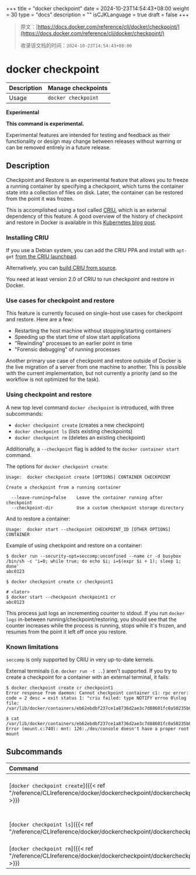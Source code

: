 +++
title = "docker checkpoint"
date = 2024-10-23T14:54:43+08:00
weight = 30
type = "docs"
description = ""
isCJKLanguage = true
draft = false
+++

> 原文：[https://docs.docker.com/reference/cli/docker/checkpoint/](https://docs.docker.com/reference/cli/docker/checkpoint/)
>
> 收录该文档的时间：`2024-10-23T14:54:43+08:00`

# docker checkpoint

| Description | Manage checkpoints  |
| :---------- | ------------------- |
| Usage       | `docker checkpoint` |

**Experimental**

**This command is experimental.**

Experimental features are intended for testing and feedback as their functionality or design may change between releases without warning or can be removed entirely in a future release.

## Description

Checkpoint and Restore is an experimental feature that allows you to freeze a running container by specifying a checkpoint, which turns the container state into a collection of files on disk. Later, the container can be restored from the point it was frozen.

This is accomplished using a tool called [CRIU](https://criu.org/), which is an external dependency of this feature. A good overview of the history of checkpoint and restore in Docker is available in this [Kubernetes blog post](https://kubernetes.io/blog/2015/07/how-did-quake-demo-from-dockercon-work/).

### Installing CRIU

If you use a Debian system, you can add the CRIU PPA and install with `apt-get` [from the CRIU launchpad](https://launchpad.net/~criu/+archive/ubuntu/ppa).

Alternatively, you can [build CRIU from source](https://criu.org/Installation).

You need at least version 2.0 of CRIU to run checkpoint and restore in Docker.

### Use cases for checkpoint and restore

This feature is currently focused on single-host use cases for checkpoint and restore. Here are a few:

- Restarting the host machine without stopping/starting containers
- Speeding up the start time of slow start applications
- "Rewinding" processes to an earlier point in time
- "Forensic debugging" of running processes

Another primary use case of checkpoint and restore outside of Docker is the live migration of a server from one machine to another. This is possible with the current implementation, but not currently a priority (and so the workflow is not optimized for the task).

### Using checkpoint and restore

A new top level command `docker checkpoint` is introduced, with three subcommands:

- `docker checkpoint create` (creates a new checkpoint)
- `docker checkpoint ls` (lists existing checkpoints)
- `docker checkpoint rm` (deletes an existing checkpoint)

Additionally, a `--checkpoint` flag is added to the `docker container start` command.

The options for `docker checkpoint create`:



```console
Usage:  docker checkpoint create [OPTIONS] CONTAINER CHECKPOINT

Create a checkpoint from a running container

  --leave-running=false    Leave the container running after checkpoint
  --checkpoint-dir         Use a custom checkpoint storage directory
```

And to restore a container:



```console
Usage:  docker start --checkpoint CHECKPOINT_ID [OTHER OPTIONS] CONTAINER
```

Example of using checkpoint and restore on a container:



```console
$ docker run --security-opt=seccomp:unconfined --name cr -d busybox /bin/sh -c 'i=0; while true; do echo $i; i=$(expr $i + 1); sleep 1; done'
abc0123

$ docker checkpoint create cr checkpoint1

# <later>
$ docker start --checkpoint checkpoint1 cr
abc0123
```

This process just logs an incrementing counter to stdout. If you run `docker logs` in-between running/checkpoint/restoring, you should see that the counter increases while the process is running, stops while it's frozen, and resumes from the point it left off once you restore.

### Known limitations

`seccomp` is only supported by CRIU in very up-to-date kernels.

External terminals (i.e. `docker run -t ..`) aren't supported. If you try to create a checkpoint for a container with an external terminal, it fails:



```console
$ docker checkpoint create cr checkpoint1
Error response from daemon: Cannot checkpoint container c1: rpc error: code = 2 desc = exit status 1: "criu failed: type NOTIFY errno 0\nlog file: /var/lib/docker/containers/eb62ebdbf237ce1a8736d2ae3c7d88601fc0a50235b0ba767b559a1f3c5a600b/checkpoints/checkpoint1/criu.work/dump.log\n"

$ cat /var/lib/docker/containers/eb62ebdbf237ce1a8736d2ae3c7d88601fc0a50235b0ba767b559a1f3c5a600b/checkpoints/checkpoint1/criu.work/dump.log
Error (mount.c:740): mnt: 126:./dev/console doesn't have a proper root mount
```

## Subcommands

| Command                                                      | Description                                  |
| :----------------------------------------------------------- | :------------------------------------------- |
| [`docker checkpoint create`]({{< ref "/reference/CLIreference/docker/dockercheckpoint/dockercheckpointcreate" >}}) | Create a checkpoint from a running container |
| [`docker checkpoint ls`]({{< ref "/reference/CLIreference/docker/dockercheckpoint/dockercheckpointls" >}}) | List checkpoints for a container             |
| [`docker checkpoint rm`]({{< ref "/reference/CLIreference/docker/dockercheckpoint/dockercheckpointrm" >}}) | Remove a checkpoint                          |
